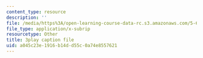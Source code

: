 ```yaml
---
content_type: resource
description: ''
file: /media/https%3A/open-learning-course-data-rc.s3.amazonaws.com/5-60-thermodynamics-kinetics-spring-2008/a045c23e1916b14dd55c0a74e8557621_RT_v0PhXP5E.srt
file_type: application/x-subrip
resourcetype: Other
title: 3play caption file
uid: a045c23e-1916-b14d-d55c-0a74e8557621
---
```

